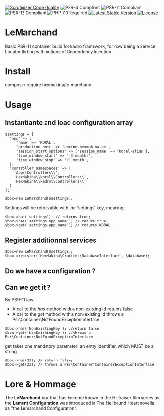 [![Scrutinizer Code Quality](https://scrutinizer-ci.com/g/HexMakina/LeMarchand/badges/quality-score.png?b=main)](https://scrutinizer-ci.com/g/HexMakina/LeMarchand/?branch=main)
<img src="https://img.shields.io/badge/PSR-4-brightgreen" alt="PSR-4 Compliant" />
<img src="https://img.shields.io/badge/PSR-11-brightgreen" alt="PSR-11 Compliant" />
<img src="https://img.shields.io/badge/PSR-12-brightgreen" alt="PSR-12 Compliant" />
<img src="https://img.shields.io/badge/PHP-7.0-brightgreen" alt="PHP 7.0 Required" />
[![Latest Stable Version](http://poser.pugx.org/hexmakina/le-marchand/v)](https://packagist.org/packages/hexmakina/le-marchand)
[![License](http://poser.pugx.org/hexmakina/le-marchand/license)](https://packagist.org/packages/hexmakina/le-marchand)

# LeMarchand
Basic PSR-11 container build for kadro framework, for now being a Service Locator flirting with notions of Dependency Injection


# Install
composer require hexmakina/le-marchand


# Usage

## Instantiante and load configuration array
```
$settings = [  
  'app' => [
     'name' => 'KORAL',
     'production_host' => 'engine.hexmakina.be',
     'session_start_options' => ['session_name' => 'koral-alias'],
     'time_window_start' => '-3 months',
     'time_window_stop' => '+1 month',
  ],
  'controller_namespaces' => [
    'App\\Controllers\\',
    'HexMakina\\koral\\Controllers\\',
    'HexMakina\\kadro\\Controllers\\'
  ]
];

$box=new LeMarchand($settings);
```

Settings will be retrievable with the 'settings' key, meaning:
```
$box->has('settings'); // returns true;
$box->has('settings.app.name'); // return true;
$box->get('settings.app.name'); // returns KORAL
```


## Register additionnal services
```
$box=new LeMarchand($settings);
$box->register('HexMakina\Crudites\DatabaseInterface', $database);

```

## Do we have a configuration ?
## Can we get it ?
By PSR-11 law:
* A call to the *has* method with a non-existing id returns false
* A call to the *get* method with a non-existing id throws a Psr\Container\NotFoundExceptionInterface.
```
$box->has('NonExistingKey'); //return false
$box->get('NonExistingKey'); //throws a Psr\Container\NotFoundExceptionInterface
```

get takes one mandatory parameter: an entry identifier, which MUST be a string
```
$box->has(23); // return false;
$box->get(23); // throws a Psr\Container\ContainerExceptionInterface
```


# Lore & Hommage

The **LeMarchand** box that has become known in the Hellraiser film series as the **Lament Configuration** was introduced in The Hellbound Heart novella as "the Lemarchand Configuration".
